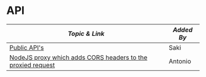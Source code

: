 # API

| **_Topic & Link_** | **_Added By_** |
| -------- | -------- |
|[Public API's](https://mixedanalytics.com/blog/list-actually-free-open-no-auth-needed-apis/)|Saki
|[NodeJS proxy which adds CORS headers to the proxied request](https://www.npmjs.com/package/cors-anywhere)|Antonio
